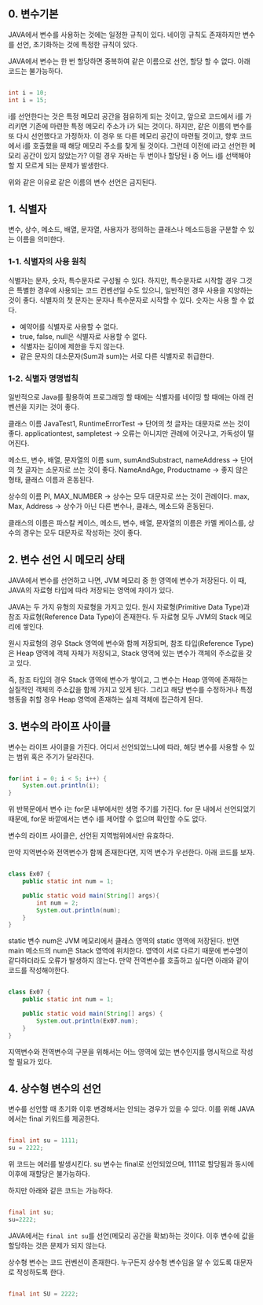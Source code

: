

## 0. 변수기본


JAVA에서 변수를 사용하는 것에는 일정한 규칙이 있다. 네이밍 규칙도 존재하지만 변수를 선언, 초기화하는 것에 특정한 규칙이 있다.

JAVA에서 변수는 한 번 할당하면 중복하여 같은 이름으로 선언, 할당 할 수 없다. 아래 코드는 불가능하다.

```java

int i = 10;
int i = 15;

```

i를 선언한다는 것은 특정 메모리 공간을 점유하게 되는 것이고, 앞으로 코드에서 i를 가리키면 기존에 마련한 특정 메모리 주소가 i가 되는 것이다. 하지만, 같은 이름의 변수를 또 다시 선언했다고 가정하자. 이 경우 또 다른 메모리 공간이 마련될 것이고, 향후 코드에서 i를 호출했을 때 해당 메모리 주소를 찾게 될 것이다. 그런데 이전에 i라고 선언한 메모리 공간이 있지 않았는가? 이럴 경우 자바는 두 번이나 할당된 i 중 어느 i를 선택해야 할 지 모르게 되는 문제가 발생한다.

위와 같은 이유로 같은 이름의 변수 선언은 금지된다.



## 1. 식별자

변수, 상수, 메소드, 배열, 문자열, 사용자가 정의하는 클래스나 메소드등을 구분할 수 있는 이름을 의미한다.

### 1-1. 식별자의 사용 원칙

식별자는 문자, 숫자, 특수문자로 구성될 수 있다. 하지만, 특수문자로 시작할 경우 그것은 특별한 경우에 사용되는 코드 컨벤션일 수도 있으니, 일반적인 경우 사용을 지양하는 것이 좋다. 
식별자의 첫 문자는 문자나 특수문자로 시작할 수 있다. 숫자는 사용 할 수 없다. 

- 예약어를 식별자로 사용할 수 없다.
- true, false, null은 식별자로 사용할 수 없다.
- 식별자는 길이에 제한을 두지 않는다.
- 같은 문자의 대소문자(Sum과 sum)는 서로 다른 식별자로 취급한다.


### 1-2. 식별자 명명법칙

일반적으로 Java를 활용하여 프로그래밍 할 때에는 식별자를 네이밍 할 때에는 아래 컨벤션을 지키는 것이 좋다.

클래스 이름
JavaTest1, RuntimeErrorTest -> 단어의 첫 글자는 대문자로 쓰는 것이 좋다.
applicationtest, sampletest -> 오류는 아니지만 관례에 어긋나고, 가독성이 떨어진다.

메소드, 변수, 배열, 문자열의 이름
sum, sumAndSubstract, nameAddress -> 단어의 첫 글자는 소문자로 쓰는 것이 좋다.
NameAndAge, Productname -> 좋지 않은 형태, 클래스 이름과 혼동된다.

상수의 이름
PI, MAX_NUMBER -> 상수는 모두 대문자로 쓰는 것이 관례이다.
max, Max, Address -> 상수가 아닌 다른 변수나, 클래스, 메소드와 혼동된다.

클래스의 이름은 파스칼 케이스, 메소드, 변수, 배열, 문자열의 이름은 카멜 케이스를, 상수의 경우는 모두 대문자로 작성하는 것이 좋다.



## 2. 변수 선언 시 메모리 상태

JAVA에서 변수를 선언하고 나면, JVM 메모리 중 한 영역에 변수가 저장된다. 이 때, JAVA의 자료형 타입에 따라 저장되는 영역에 차이가 있다.

JAVA는 두 가지 유형의 자료형을 가지고 있다. 원시 자료형(Primitive Data Type)과 참조 자료형(Reference Data Type)이 존재한다. 두 자료형 모두 JVM의 Stack 메모리에 쌓인다. 

원시 자료형의 경우 Stack 영역에 변수와 함께 저장되며, 참조 타입(Reference Type)은 Heap 영역에 객체 자체가 저장되고, Stack 영역에 있는 변수가 객체의 주소값을 갖고 있다. 

즉, 참조 타입의 경우 Stack 영역에 변수가 쌓이고, 그 변수는 Heap 영역에 존재하는 실질적인 객체의 주소값을 함께 가지고 있게 된다. 그리고 해당 변수를 수정하거나 특정 행동을 취할 경우 Heap 영역에 존재하는 실제 객체에 접근하게 된다.


## 3. 변수의 라이프 사이클

변수는 라이프 사이클을 가진다. 어디서 선언되었느냐에 따라, 해당 변수를 사용할 수 있는 범위 혹은 주기가 달라진다.

```java

for(int i = 0; i < 5; i++) {
	System.out.println(i);
}

```

위 반복문에서 변수 i는 for문 내부에서만 생명 주기를 가진다. for 문 내에서 선언되었기 때문에, for문 바깥에서는 변수 i를 제어할 수 없으며 확인할 수도 없다.

변수의 라이프 사이클은, 선언된 지역범위에서만 유효하다.

만약 지역변수와 전역변수가 함께 존재한다면, 지역 변수가 우선한다. 아래 코드를 보자.

```java

class Ex07 {
	public static int num = 1;

	public static void main(String[] args){
		int num = 2;
		System.out.println(num);
	}
}

```

static 변수 num은 JVM 메모리에서 클래스 영역의 static 영역에 저장된다. 반면 main 메소드의 num은 Stack 영역에 위치한다. 영역이 서로 다르기 때문에 변수명이 같다하더라도 오류가 발생하지 않는다. 만약 전역변수를 호출하고 싶다면 아래와 같이 코드를 작성해야한다.

```java

class Ex07 {
	public static int num = 1;

	public static void main(String[] args) {
		System.out.println(Ex07.num);
	}
}
```

지역변수와 전역변수의 구분을 위해서는 어느 영역에 있는 변수인지를 명시적으로 작성할 필요가 있다. 



## 4. 상수형 변수의 선언

변수를 선언할 때 초기화 이후 변경해서는 안되는 경우가 있을 수 있다. 이를 위해 JAVA에서는 final 키워드를 제공한다.

```java

final int su = 1111;
su = 2222;

```

위 코드는 에러를 발생시킨다. su 변수는 final로 선언되었으며, 1111로 할당됨과 동시에 이후에 재할당은 불가능하다.

하지만 아래와 같은 코드는 가능하다.

```java

final int su;
su=2222;

```

JAVA에서는 `final int su`를 선언(메모리 공간을 확보)하는 것이다. 이후 변수에 값을 할당하는 것은 문제가 되지 않는다. 

상수형 변수는 코드 컨벤션이 존재한다. 누구든지 상수형 변수임을 알 수 있도록 대문자로 작성하도록 한다.

```java

final int SU = 2222;

```

